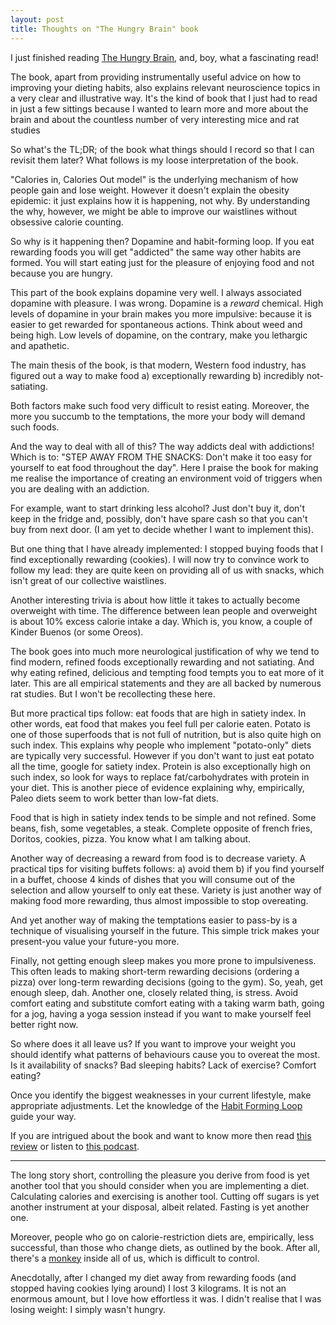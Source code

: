 ```yaml
---
layout: post
title: Thoughts on "The Hungry Brain" book
---
```


I just finished reading [The Hungry Brain][amazon], and, boy, what a
fascinating read!

The book, apart from providing instrumentally useful advice on how to improving
your dieting habits, also explains relevant neuroscience topics in a very clear
and illustrative way. It's the kind of book that I just had to read in just a
few sittings because I wanted to learn more and more about the brain and about
the countless number of very interesting mice and rat studies

So what's the TL;DR; of the book what things should I record so that I can
revisit them later? What follows is my loose interpretation of the book.

"Calories in, Calories Out model" is the underlying mechanism of how people
gain and lose weight. However it doesn't explain the obesity epidemic: it just
explains how it is happening, not why. By understanding the why, however, we
might be able to improve our waistlines without obsessive calorie counting.

So why is it happening then? Dopamine and habit-forming loop. If you eat
rewarding foods you will get "addicted" the same way other habits are formed.
You will start eating just for the pleasure of enjoying food and not because
you are hungry.

This part of the book explains dopamine very well. I always associated dopamine
with pleasure. I was wrong. Dopamine is a *reward* chemical. High
levels of dopamine in your brain makes you more impulsive: because it is easier
to get rewarded for spontaneous actions. Think about weed and being high. Low
levels of dopamine, on the contrary, make you lethargic and apathetic.

The main thesis of the book, is that modern, Western food industry, has figured
out a way to make food a) exceptionally rewarding b) incredibly not-satiating.

Both factors make such food very difficult to resist eating. Moreover, the more
you succumb to the temptations, the more your body will demand such foods.

And the way to deal with all of this? The way addicts deal with addictions!
Which is to: "STEP AWAY FROM THE SNACKS: Don't make it too easy for yourself to
eat food throughout the day". Here I praise the book for making me realise the
importance of creating an environment void of triggers when you are dealing
with an addiction.

For example, want to start drinking less alcohol? Just don't buy it, don't keep
in the fridge and, possibly, don't have spare cash so that you can't buy from
next door. (I am yet to decide whether I want to implement this).

But one thing that I have already implemented: I stopped buying foods that I
find exceptionally rewarding (cookies). I will now try to convince work to
follow my lead: they are quite keen on providing all of us with snacks, which
isn't great of our collective waistlines.

Another interesting trivia is about how little it takes to actually become
overweight with time. The difference between lean people and overweight is
about 10%  excess calorie intake a day. Which is, you know, a couple of Kinder
Buenos (or some Oreos).

The book goes into much more neurological justification of why we tend to
find modern, refined foods exceptionally rewarding and not satiating. And why
eating refined, delicious and tempting food tempts you to eat more of it later.
This are all empirical statements and they are all backed by numerous rat
studies. But I won't be recollecting these here.

But more practical tips follow: eat foods that are high in satiety index. In
other words, eat food that makes you feel full per calorie eaten.  Potato is
one of those superfoods that is not full of nutrition, but is also quite high
on such index. This explains why people who implement "potato-only" diets are
typically very successful. However if you don't want to just eat potato all the
time, google for satiety index. Protein is also exceptionally high on such
index, so look for ways to replace fat/carbohydrates with protein in your diet.
This is another piece of evidence explaining why, empirically, Paleo diets seem
to work better than low-fat diets.

Food that is high in satiety index tends to be simple and not refined. Some
beans, fish, some vegetables, a steak. Complete opposite of french fries,
Doritos, cookies, pizza. You know what I am talking about.

Another way of decreasing a reward from food is to decrease variety. A
practical tips for visiting buffets follows: a) avoid them b) if you find
yourself in a buffet, choose 4 kinds of dishes that you will consume out of the
selection and allow yourself to only eat these. Variety is just another way of
making food more rewarding, thus almost impossible to stop overeating.

And yet another way of making the temptations easier to pass-by is a technique
of visualising yourself in the future. This simple trick makes your
present-you value your future-you more.

Finally, not getting enough sleep makes you more prone to impulsiveness. This
often leads to making short-term rewarding decisions (ordering a pizza) over
long-term rewarding decisions (going to the gym). So, yeah, get enough sleep,
dah. Another one, closely related thing, is stress. Avoid comfort eating and
substitute comfort eating with a taking warm bath, going for a jog, having a
yoga session instead if you want to make yourself feel better right now.

So where does it all leave us? If you want to improve your weight you should
identify what patterns of behaviours cause you to overeat the most. Is it
availability of snacks? Bad sleeping habits? Lack of exercise? Comfort eating?

Once you identify the biggest weaknesses in your current lifestyle, make
appropriate adjustments. Let the knowledge of the [Habit Forming Loop][habbit]
guide your way.

If you are intrigued about the book and want to know more then read [this
review][review] or listen to [this podcast][podcast].

---------------------------

The long story short, controlling the pleasure you derive from food is yet
another tool that you should consider when you are implementing a diet.
Calculating calories and exercising is another tool. Cutting off sugars is yet
another instrument at your disposal, albeit related. Fasting is yet another one.

Moreover, people who go on calorie-restriction diets are, empirically, less
successful, than those who change diets, as outlined by the book. After all,
there's a [monkey][monkey] inside all of us, which is difficult to control.

Anecdotally, after I changed my diet away from rewarding foods (and stopped
having cookies lying around) I lost 3 kilograms. It is not an enormous amount,
but I love how effortless it was. I didn't realise that I was losing weight: I
simply wasn't hungry.

[amazon]: https://www.amazon.co.uk/Hungry-Brain-Outsmarting-Instincts-Overeat/dp/125008119X
[habbit]: https://www.amazon.com/Power-Habit-What-Life-Business/dp/081298160X
[review]: http://slatestarcodex.com/2017/04/25/book-review-the-hungry-brain/
[podcast]: http://rationallyspeakingpodcast.org/show/rs-189-stephan-guyenet-on-what-causes-obesity.html
[monkey]: https://waitbutwhy.com/2013/10/why-procrastinators-procrastinate.html
